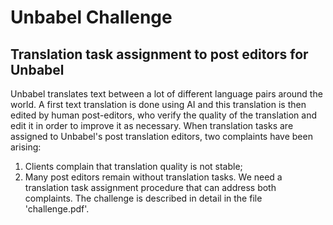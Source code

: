 # Unbabel Challenge
 ## Translation task assignment to post editors for Unbabel
 Unbabel translates text between a lot of different language pairs around the world. 
 A first text translation is done using AI and this translation is then edited by human post-editors, who verify the quality of the translation and 
 edit it in order to improve it as necessary.
 When translation tasks are assigned to Unbabel's post translation editors, two complaints have been arising:
 1. Clients complain that translation quality is not stable;
 2. Many post editors remain without translation tasks.
 We need a translation task assignment procedure that can address both complaints.
 The challenge is described in detail in the file 'challenge.pdf'.